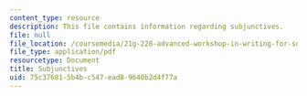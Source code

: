 ```yaml
---
content_type: resource
description: This file contains information regarding subjunctives.
file: null
file_location: /coursemedia/21g-228-advanced-workshop-in-writing-for-social-sciences-and-architecture-els-spring-2007/75c376815b4bc547ead89640b2d4f77a_MIT21G.228S07_subjunctives.pdf
file_type: application/pdf
resourcetype: Document
title: Subjunctives
uid: 75c37681-5b4b-c547-ead8-9640b2d4f77a
---
```

